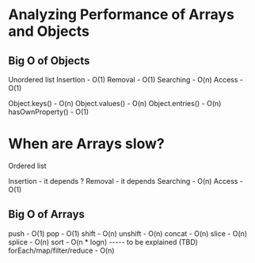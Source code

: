 # Analyzing Performance of Arrays and Objects

## Big O of Objects
Unordered list
Insertion - O(1)
Removal - O(1)
Searching - O(n)
Access - O(1)

Object.keys() - O(n)
Object.values() - O(n)
Object.entries() - O(n)
hasOwnProperty() - O(1)

# When are Arrays slow?
Ordered list

Insertion - it depends ?
Removal - it depends
Searching - O(n)
Access - O(1)

## Big O of Arrays
push - O(1)
pop - O(1)
shift - O(n)
unshift - O(n)
concat - O(n)
slice - O(n)
splice - O(n)
sort - O(n * logn) ----- to be explained (TBD)
forEach/map/filter/reduce - O(n)
